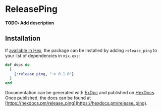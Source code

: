 # ReleasePing

**TODO: Add description**

## Installation

If [available in Hex](https://hex.pm/docs/publish), the package can be installed
by adding `release_ping` to your list of dependencies in `mix.exs`:

```elixir
def deps do
  [
    {:release_ping, "~> 0.1.0"}
  ]
end
```

Documentation can be generated with [ExDoc](https://github.com/elixir-lang/ex_doc)
and published on [HexDocs](https://hexdocs.pm). Once published, the docs can
be found at [https://hexdocs.pm/release_ping](https://hexdocs.pm/release_ping).

